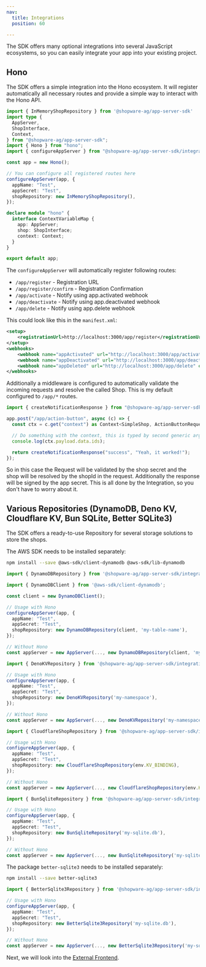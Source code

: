 ```yaml
---
nav:
  title: Integrations
  position: 60

---
```


The SDK offers many optional integrations into several JavaScript ecosystems, so you can easily integrate your app into your existing project.

## Hono

The SDK offers a simple integration into the Hono ecosystem. It will register automatically all necessary routes and provide a simple way to interact with the Hono API.

```ts
import { InMemoryShopRepository } from '@shopware-ag/app-server-sdk'
import type {
  AppServer,
  ShopInterface,
  Context,
} from "@shopware-ag/app-server-sdk";
import { Hono } from "hono";
import { configureAppServer } from "@shopware-ag/app-server-sdk/integration/hono";

const app = new Hono();

// You can configure all registered routes here
configureAppServer(app, {
  appName: "Test",
  appSecret: "Test",
  shopRepository: new InMemoryShopRepository(),
});

declare module "hono" {
  interface ContextVariableMap {
    app: AppServer;
    shop: ShopInterface;
    context: Context;
  }
}

export default app;
```

The `configureAppServer` will automatically register following routes:

- `/app/register` - Registration URL
- `/app/register/confirm` - Registration Confirmation
- `/app/activate` - Notify using app.activated webhook
- `/app/deactivate` - Notify using app.deactivated webhook
- `/app/delete` - Notify using app.delete webhook

This could look like this in the `manifest.xml`:

```xml
<setup>
    <registrationUrl>http://localhost:3000/app/register</registrationUrl>
</setup>
<webhooks>
    <webhook name="appActivated" url="http://localhost:3000/app/activate" event="app.activated"/>
    <webhook name="appDeactivated" url="http://localhost:3000/app/deactivate" event="app.deactivated"/>
    <webhook name="appDeleted" url="http://localhost:3000/app/delete" event="app.deleted"/>
</webhooks>
```

Additionally a middleware is configured to automatically validate the incoming requests and resolve the called Shop. This is my default configured to `/app/*` routes.

```ts
import { createNotificationResponse } from "@shopware-ag/app-server-sdk/helper/app-actions";

app.post("/app/action-button", async (c) => {
  const ctx = c.get("context") as Context<SimpleShop, ActionButtonRequest>;

  // Do something with the context, this is typed by second generic argument of Context
  console.log(ctx.payload.data.ids);

  return createNotificationResponse("success", "Yeah, it worked!");
});
```

So in this case the Request will be validated by the shop secret and the shop will be resolved by the shopId in the request. Additionally the response will be signed by the app secret. This is all done by the Integration, so you don't have to worry about it.

## Various Repositories (DynamoDB, Deno KV, Cloudflare KV, Bun SQLite, Better SQLite3)

The SDK offers a ready-to-use Repository for several storage solutions to store the shops.

<Tabs>
<Tab title="DynamoDB">
The AWS SDK needs to be installed separately:

```bash
npm install --save @aws-sdk/client-dynamodb @aws-sdk/lib-dynamodb
```

```ts
import { DynamoDBRepository } from '@shopware-ag/app-server-sdk/integration/dynamodb';

import { DynamoDBClient } from '@aws-sdk/client-dynamodb';

const client = new DynamoDBClient();

// Usage with Hono
configureAppServer(app, {
  appName: "Test",
  appSecret: "Test",
  shopRepository: new DynamoDBRepository(client, 'my-table-name'),
});

// Without Hono
const appServer = new AppServer(..., new DynamoDBRepository(client, 'my-table-name'));
```

</Tab>

<Tab title="Deno KV">

```ts
import { DenoKVRepository } from '@shopware-ag/app-server-sdk/integration/deno-kv';

// Usage with Hono
configureAppServer(app, {
  appName: "Test",
  appSecret: "Test",
  shopRepository: new DenoKVRepository('my-namespace'),
});

// Without Hono
const appServer = new AppServer(..., new DenoKVRepository('my-namespace'));
```

</Tab>

<Tab title="Cloudflare KV">

```ts
import { CloudflareShopRepository } from '@shopware-ag/app-server-sdk/integration/cloudflare-kv';

// Usage with Hono
configureAppServer(app, {
  appName: "Test",
  appSecret: "Test",
  shopRepository: new CloudflareShopRepository(env.KV_BINDING),
});

// Without Hono
const appServer = new AppServer(..., new CloudflareShopRepository(env.KV_BINDING));
```

</Tab>

<Tab title="Bun SQLite">

```ts
import { BunSqliteRepository } from '@shopware-ag/app-server-sdk/integration/bun-sqlite';

// Usage with Hono
configureAppServer(app, {
  appName: "Test",
  appSecret: "Test",
  shopRepository: new BunSqliteRepository('my-sqlite.db'),
});

// Without Hono
const appServer = new AppServer(..., new BunSqliteRepository('my-sqlite.db'));
```

</Tab>

<Tab title="Better SQLite (Node)">

The package `better-sqlite3` needs to be installed separately:

```bash
npm install --save better-sqlite3
```

```ts
import { BetterSqlite3Repository } from '@shopware-ag/app-server-sdk/integration/better-sqlite3';

// Usage with Hono
configureAppServer(app, {
  appName: "Test",
  appSecret: "Test",
  shopRepository: new BetterSqlite3Repository('my-sqlite.db'),
});

// Without Hono
const appServer = new AppServer(..., new BetterSqlite3Repository('my-sqlite.db'));
```

</Tab>

</Tabs>

Next, we will look into the [External Frontend](./07-external-frontend.md).
